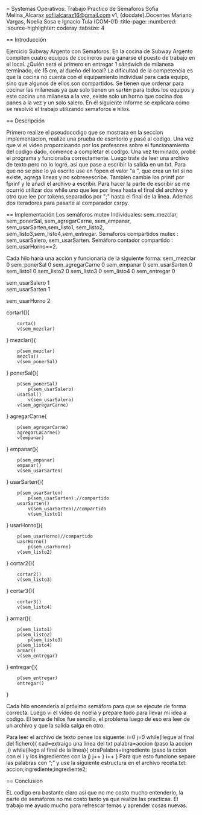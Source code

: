 ﻿= Systemas Operativos: Trabajo Practico de Semaforos
 Sofia Melina_Alcaraz <sofiialcaraz16@gmail.com>
 v1, {docdate}.Docentes Mariano Vargas, Noelia Sosa e Ignacio Tula (COM-01)
 :title-page:
 :numbered:
 :source-highlighter: coderay
 :tabsize: 4

== Introducción

Ejercicio Subway Argento con Semaforos:
En la cocina de Subway Argento compiten cuatro equipos de cocineros para ganarse el puesto de trabajo en el local. ¿Quién será el primero en entregar 1 sándwich de milanesa terminado, de 15 cm, al dueño del local? La dificultad de la competencia es que la cocina no cuenta con el equipamiento individual  para cada equipo, sino que algunos de ellos son compartidos. Se tienen que ordenar para cocinar las milanesas ya que solo tienen un sartén para todos los equipos y este cocina una milanesa a la vez, existe solo un horno que cocina dos panes a la vez  y un solo salero.
En el siguiente informe se explicara como se resolvió el trabajo utilizando semaforos e hilos.
 
== Descripción

Primero realize el pseudocodigo que se mostrara en la seccion implementacion, realize una prueba
de escritorio y pasé al codigo.
Una vez que vi el video proporcioando por los profesores sobre el funcionamiento del codigo
dado, comence a completar el codigo.
Una vez terminado, probé el programa y funcionaba correctamente.
Luego trate de leer una archivo de texto pero no lo logré, asi que pase a escribir la salida en un txt.
Para que no se pise lo ya escrito use en fopen el valor "a ", que crea un txt si no existe, agrega lineas y no sobreeescribe.
Tambien cambie los printf por fprinf y le añadi  el archivo a escribir.
Para hacer la parte de escribir se me ocurrió utilizar dos while uno que lee por linea hasta el final del archivo
y otro que lee por tokens,separados por ";" hasta el final de la linea. Ademas dos iteradores para pasarle
al comparador csrpy.

== Implementación
Los semáforos mutex Individuales: sem_mezclar, sem_ponerSal, sem_agregarCarne, sem_empanar, sem_usarSarten,sem_listo1, sem_listo2, sem_listo3,sem_listo4,sem_entregar.
Semaforos compartidos mutex : sem_usarSalero, sem_usarSarten.
Semáforo contador compartido : sem_usarHorno==2.

Cada hilo haría una acción y funcionaria de la siguiente forma:
 sem_mezclar        0
 sem_ponerSal       0
 sem_agregarCarne   0
 sem_empanar        0
 sem_usarSarten     0
 sem_listo1         0
 sem_listo2         0
 sem_listo3         0
 sem_listo4         0
 sem_entregar       0

sem_usarSalero      1     
sem_usarSarten      1

sem_usarHorno       2

cortar1(){

		corta()
		v(sem_mezclar)

}
mezclar(){
	
		p(sem_mezclar)
		mezcla()
		v(sem_ponerSal)

}
ponerSal(){
	
		p(sem_ponerSal)
    		p(sem_usarSalero)
		usarSal()
    		v(sem_usarSalero)
		v(sem_agregarCarne)

}
agregarCarne{
	
		p(sem_agregarCarne)
		agregarLaCarne()
		v(empanar)

}
empanar(){
	
		p(sem_empanar)
		empanar()
		v(sem_usarSarten)

}
usarSarten(){
	
		p(sem_usarSarten)
     		p(sem_usarSarten);//compartido
		usarSarten()
     		v(sem_usarSarten)//compartido
    		v(sem_listo1)
 
}
usarHorno(){
	
		p(sem_usarHorno)//compartido
		uasrHorno()
    		p(sem_usarHorno)
		v(sem_listo2)

}
cortar2(){

		cortar2()
		v(sem_listo3)

}
cortar3(){

		cortar3()
		v(sem_listo4)

}
armar(){
	
		p(sem_listo1)
   		p(sem_listo2)
    		p(sem_listo3)
		p(sem_listo4)
		armar()
		v(sem_entregar)

}
entregar(){
	
		p(sem_entregar)
		entregar()

}

Cada hilo encendería al próximo semáforo para que se ejecute de forma correcta.
 Luego vi el video de noelia y prepare todo para llevar mi idea a codigo.
El tema de hilos fue sencillo, el problema luego de eso era leer de un archivo
 y que la salida salga en otro.
 
 
Para leer el archivo de texto pense los siguente:
i=0
j=0
while(llegue al final del fichero){
	cad=extraigo una linea del txt
	palabra=accion
  (paso la accion ,i)
	while(llego al final de la linea){
		otraPalabra=ingrediente 
	  (paso la ccion con el i y los ingredientes con la j)
    j++
  }
  i++
}
Para que esto funcione separe las palabras con “;” y use la siguiente estructura en el archivo 
receta.txt:
accion;ingrediente;ingrediente2;

== Conclusion

 EL codigo era bastante claro asi que no me costo mucho entenderlo, la parte de semaforos no me costo tanto ya que realize las practicas.
 El trabajo me ayudo mucho para refrescar temas y aprender cosas nuevas.
